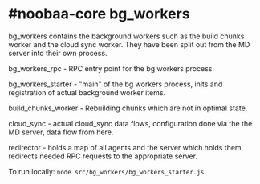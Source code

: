 #noobaa-core bg_workers
===========
bg_workers contains the background workers such as the build chunks worker and the cloud sync worker.
They have been split out from the MD server into their own process.

bg_workers_rpc - RPC entry point for the bg workers process.

bg_workers_starter - "main" of the bg workers process, inits and registration of actual background worker items.

build_chunks_worker - Rebuilding chunks which are not in optimal state.

cloud_sync - actual cloud_sync data flows, configuration done via the the MD server, data flow from here.

redirector - holds a map of all agents and the server which holds them, redirects needed RPC requests to the appropriate server.

To run locally:
```node src/bg_workers/bg_workers_starter.js```

